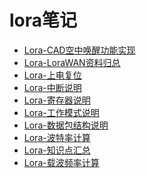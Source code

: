 # lora笔记
 
* [Lora-CAD空中唤醒功能实现](https://github.com/danieldong101/lora/wiki/Lora-CAD空中唤醒功能实现)   
* [Lora-LoraWAN资料归总](https://github.com/danieldong101/lora/wiki/Lora-LoraWAN资料归总)   
* [Lora-上电复位](https://github.com/danieldong101/lora/wiki/Lora-上电复位)   
* [Lora-中断说明](https://github.com/danieldong101/lora/wiki/Lora-中断说明)   
* [Lora-寄存器说明](https://github.com/danieldong101/lora/wiki/Lora-寄存器说明)   
* [Lora-工作模式说明](https://github.com/danieldong101/lora/wiki/Lora-工作模式说明)   
* [Lora-数据包结构说明](https://github.com/danieldong101/lora/wiki/Lora-数据包结构说明)   
* [Lora-波特率计算](https://github.com/danieldong101/lora/wiki/Lora-波特率计算)  
* [Lora-知识点汇总](https://github.com/danieldong101/lora/wiki/Lora-知识点汇总)  
* [Lora-载波频率计算](https://github.com/danieldong101/lora/wiki/Lora-载波频率计算)  

